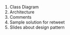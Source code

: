 1. Class Diagram
2. Architecture
3. Comments
4. Sample solution for retweet
5. Slides about design pattern
